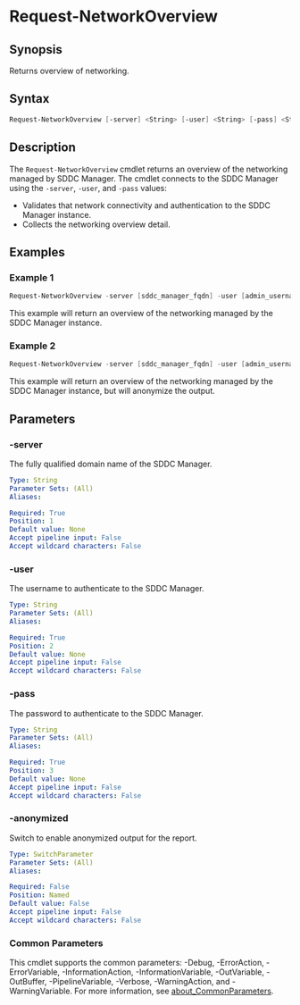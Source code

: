 # Request-NetworkOverview

## Synopsis

Returns overview of networking.

## Syntax

```powershell
Request-NetworkOverview [-server] <String> [-user] <String> [-pass] <String> [-anonymized] [<CommonParameters>]
```

## Description

The `Request-NetworkOverview` cmdlet returns an overview of the networking managed by SDDC Manager.
The cmdlet connects to the SDDC Manager using the `-server`, `-user`, and `-pass` values:

- Validates that network connectivity and authentication to the SDDC Manager instance.
- Collects the networking overview detail.

## Examples

### Example 1

```powershell
Request-NetworkOverview -server [sddc_manager_fqdn] -user [admin_username] -pass [admin_password]
```

This example will return an overview of the networking managed by the SDDC Manager instance.

### Example 2

```powershell
Request-NetworkOverview -server [sddc_manager_fqdn] -user [admin_username] -pass [admin_password] -anonymized
```

This example will return an overview of the networking managed by the SDDC Manager instance, but will anonymize the output.

## Parameters

### -server

The fully qualified domain name of the SDDC Manager.

```yaml
Type: String
Parameter Sets: (All)
Aliases:

Required: True
Position: 1
Default value: None
Accept pipeline input: False
Accept wildcard characters: False
```

### -user

The username to authenticate to the SDDC Manager.

```yaml
Type: String
Parameter Sets: (All)
Aliases:

Required: True
Position: 2
Default value: None
Accept pipeline input: False
Accept wildcard characters: False
```

### -pass

The password to authenticate to the SDDC Manager.

```yaml
Type: String
Parameter Sets: (All)
Aliases:

Required: True
Position: 3
Default value: None
Accept pipeline input: False
Accept wildcard characters: False
```

### -anonymized

Switch to enable anonymized output for the report.

```yaml
Type: SwitchParameter
Parameter Sets: (All)
Aliases:

Required: False
Position: Named
Default value: False
Accept pipeline input: False
Accept wildcard characters: False
```

### Common Parameters

This cmdlet supports the common parameters: -Debug, -ErrorAction, -ErrorVariable, -InformationAction, -InformationVariable, -OutVariable, -OutBuffer, -PipelineVariable, -Verbose, -WarningAction, and -WarningVariable. For more information, see [about_CommonParameters](http://go.microsoft.com/fwlink/?LinkID=113216).
